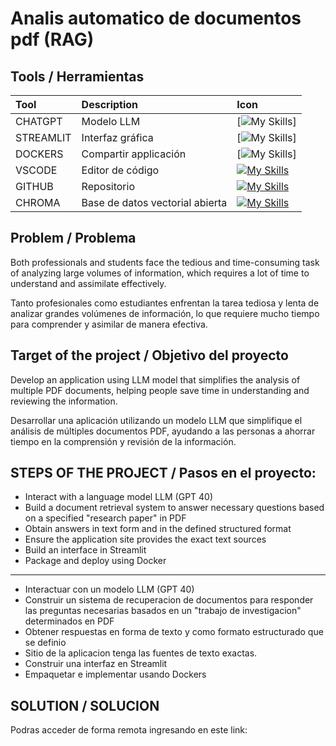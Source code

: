 # Analis automatico de documentos pdf (RAG)



## Tools / Herramientas 

| Tool | Description | Icon |
| :------------ |:---------------|:---------------|
| CHATGPT | Modelo LLM |[![My Skills](https://go-skill-icons.vercel.app/api/icons?i=chatgpt)] |
| STREAMLIT | Interfaz gráfica | [![My Skills](https://go-skill-icons.vercel.app/api/icons?i=streamlit)] |
| DOCKERS | Compartir applicación | [![My Skills](https://skillicons.dev/icons?i=docker)] |
| VSCODE  | Editor de código | [![My Skills](https://skillicons.dev/icons?i=vscode)](https://skillicons.dev)  | 
| GITHUB | Repositorio |[![My Skills](https://skillicons.dev/icons?i=git,github)](https://skillicons.dev)
| CHROMA | Base de datos vectorial abierta |[![My Skills](https://docs.trychroma.com/img/chroma.svg)](https://skillicons.dev)

## Problem / Problema

Both professionals and students face the tedious and time-consuming task of analyzing large volumes of information, which requires a lot of time to understand and assimilate effectively.

Tanto profesionales como estudiantes enfrentan la tarea tediosa y lenta de analizar grandes volúmenes de información, lo que requiere mucho tiempo para comprender y asimilar de manera efectiva.



## Target of the project / Objetivo del proyecto

Develop an application using LLM model that simplifies the analysis of multiple PDF documents, helping people save time in understanding and reviewing the information.

Desarrollar una aplicación utilizando un modelo LLM que simplifique el análisis de múltiples documentos PDF, ayudando a las personas a ahorrar tiempo en la comprensión y revisión de la información.


## STEPS OF THE PROJECT / Pasos en el proyecto:


- Interact with a language model LLM (GPT 40) 
- Build a document retrieval system to answer necessary questions based on a specified "research paper" in PDF
- Obtain answers in text form and in the defined structured format
- Ensure the application site provides the exact text sources
- Build an interface in Streamlit
- Package and deploy using Docker

---


- Interactuar con un modelo LLM (GPT 40)
- Construir un sistema de recuperacion de documentos para responder las preguntas necesarias basados en un "trabajo de investigacion" determinados en PDF
- Obtener respuestas en forma de texto y como formato estructurado que se definio
- Sitio de la aplicacion tenga las fuentes de texto exactas.
- Construir una interfaz en Streamlit
- Empaquetar e implementar usando Dockers



## SOLUTION / SOLUCION 

Podras acceder de forma remota ingresando en este link:







